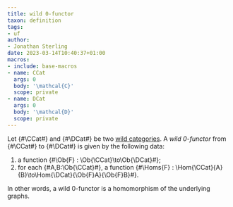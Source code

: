 ```yaml
---
title: wild 0-functor
taxon: definition
tags:
- uf
author:
- Jonathan Sterling
date: 2023-03-14T10:40:37+01:00
macros:
- include: base-macros
- name: CCat
  args: 0
  body: '\mathcal{C}'
  scope: private
- name: DCat
  args: 0
  body: '\mathcal{D}'
  scope: private
---
```


Let {#\CCat#} and {#\DCat#} be two [wild categories](jms-0037). A *wild 0-functor* from {#\CCat#} to {#\DCat#} is given by the following data:

1. a function {#\Ob{F} : \Ob{\CCat}\to\Ob{\DCat}#};
2. for each {#A,B:\Ob{\CCat}#}, a function {#\Homs{F} : \Hom{\CCat}{A}{B}\to\Hom{\DCat}{\Ob{F}A}{\Ob{F}B}#}.

In other words, a wild 0-functor is a homomorphism of the underlying graphs.